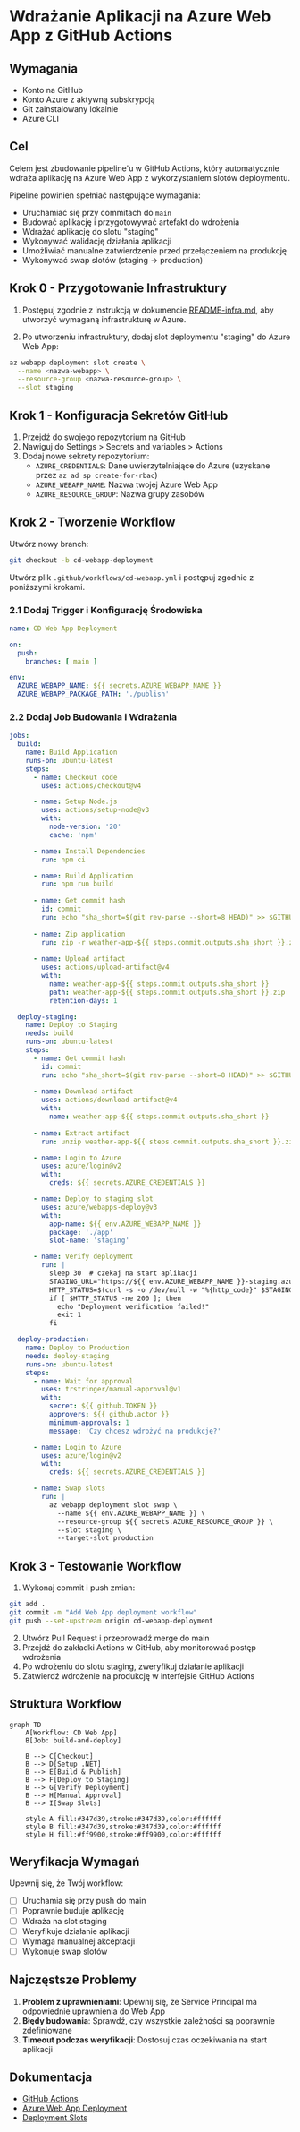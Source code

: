 # Wdrażanie Aplikacji na Azure Web App z GitHub Actions

## Wymagania

- Konto na GitHub
- Konto Azure z aktywną subskrypcją
- Git zainstalowany lokalnie
- Azure CLI

## Cel

Celem jest zbudowanie pipeline'u w GitHub Actions, który automatycznie wdraża aplikację na Azure Web App z wykorzystaniem slotów deploymentu.

Pipeline powinien spełniać następujące wymagania:
- Uruchamiać się przy commitach do `main`
- Budować aplikację i przygotowywać artefakt do wdrożenia
- Wdrażać aplikację do slotu "staging"
- Wykonywać walidację działania aplikacji
- Umożliwiać manualne zatwierdzenie przed przełączeniem na produkcję
- Wykonywać swap slotów (staging -> production)

## Krok 0 - Przygotowanie Infrastruktury

1. Postępuj zgodnie z instrukcją w dokumencie [README-infra.md](README-infra.md), aby utworzyć wymaganą infrastrukturę w Azure.

2. Po utworzeniu infrastruktury, dodaj slot deploymentu "staging" do Azure Web App:

```bash
az webapp deployment slot create \
  --name <nazwa-webapp> \
  --resource-group <nazwa-resource-group> \
  --slot staging
```

## Krok 1 - Konfiguracja Sekretów GitHub

1. Przejdź do swojego repozytorium na GitHub
2. Nawiguj do Settings > Secrets and variables > Actions
3. Dodaj nowe sekrety repozytorium:
   - `AZURE_CREDENTIALS`: Dane uwierzytelniające do Azure (uzyskane przez `az ad sp create-for-rbac`)
   - `AZURE_WEBAPP_NAME`: Nazwa twojej Azure Web App
   - `AZURE_RESOURCE_GROUP`: Nazwa grupy zasobów

## Krok 2 - Tworzenie Workflow

Utwórz nowy branch:

```bash
git checkout -b cd-webapp-deployment
```

Utwórz plik `.github/workflows/cd-webapp.yml` i postępuj zgodnie z poniższymi krokami.

### 2.1 Dodaj Trigger i Konfigurację Środowiska

```yaml
name: CD Web App Deployment

on:
  push:
    branches: [ main ]

env:
  AZURE_WEBAPP_NAME: ${{ secrets.AZURE_WEBAPP_NAME }}
  AZURE_WEBAPP_PACKAGE_PATH: './publish'
```

### 2.2 Dodaj Job Budowania i Wdrażania

```yaml
jobs:
  build:
    name: Build Application
    runs-on: ubuntu-latest
    steps:
      - name: Checkout code
        uses: actions/checkout@v4

      - name: Setup Node.js
        uses: actions/setup-node@v3
        with:
          node-version: '20'
          cache: 'npm'

      - name: Install Dependencies
        run: npm ci

      - name: Build Application
        run: npm run build
        
      - name: Get commit hash
        id: commit
        run: echo "sha_short=$(git rev-parse --short=8 HEAD)" >> $GITHUB_OUTPUT
        
      - name: Zip application
        run: zip -r weather-app-${{ steps.commit.outputs.sha_short }}.zip ./* -r
        
      - name: Upload artifact
        uses: actions/upload-artifact@v4
        with:
          name: weather-app-${{ steps.commit.outputs.sha_short }}
          path: weather-app-${{ steps.commit.outputs.sha_short }}.zip
          retention-days: 1

  deploy-staging:
    name: Deploy to Staging
    needs: build
    runs-on: ubuntu-latest
    steps:
      - name: Get commit hash
        id: commit
        run: echo "sha_short=$(git rev-parse --short=8 HEAD)" >> $GITHUB_OUTPUT
      
      - name: Download artifact
        uses: actions/download-artifact@v4
        with:
          name: weather-app-${{ steps.commit.outputs.sha_short }}
          
      - name: Extract artifact
        run: unzip weather-app-${{ steps.commit.outputs.sha_short }}.zip -d ./app

      - name: Login to Azure
        uses: azure/login@v2
        with:
          creds: ${{ secrets.AZURE_CREDENTIALS }}

      - name: Deploy to staging slot
        uses: azure/webapps-deploy@v3
        with:
          app-name: ${{ env.AZURE_WEBAPP_NAME }}
          package: './app'
          slot-name: 'staging'

      - name: Verify deployment
        run: |
          sleep 30  # czekaj na start aplikacji
          STAGING_URL="https://${{ env.AZURE_WEBAPP_NAME }}-staging.azurewebsites.net"
          HTTP_STATUS=$(curl -s -o /dev/null -w "%{http_code}" $STAGING_URL)
          if [ $HTTP_STATUS -ne 200 ]; then
            echo "Deployment verification failed!"
            exit 1
          fi

  deploy-production:
    name: Deploy to Production
    needs: deploy-staging
    runs-on: ubuntu-latest
    steps:
      - name: Wait for approval
        uses: trstringer/manual-approval@v1
        with:
          secret: ${{ github.TOKEN }}
          approvers: ${{ github.actor }}
          minimum-approvals: 1
          message: 'Czy chcesz wdrożyć na produkcję?'

      - name: Login to Azure
        uses: azure/login@v2
        with:
          creds: ${{ secrets.AZURE_CREDENTIALS }}

      - name: Swap slots
        run: |
          az webapp deployment slot swap \
            --name ${{ env.AZURE_WEBAPP_NAME }} \
            --resource-group ${{ secrets.AZURE_RESOURCE_GROUP }} \
            --slot staging \
            --target-slot production
```

## Krok 3 - Testowanie Workflow

1. Wykonaj commit i push zmian:
```bash
git add .
git commit -m "Add Web App deployment workflow"
git push --set-upstream origin cd-webapp-deployment
```

2. Utwórz Pull Request i przeprowadź merge do main
3. Przejdź do zakładki Actions w GitHub, aby monitorować postęp wdrożenia
4. Po wdrożeniu do slotu staging, zweryfikuj działanie aplikacji
5. Zatwierdź wdrożenie na produkcję w interfejsie GitHub Actions

## Struktura Workflow

```mermaid
graph TD
    A[Workflow: CD Web App]
    B[Job: build-and-deploy]
    
    B --> C[Checkout]
    B --> D[Setup .NET]
    B --> E[Build & Publish]
    B --> F[Deploy to Staging]
    B --> G[Verify Deployment]
    B --> H[Manual Approval]
    B --> I[Swap Slots]
    
    style A fill:#347d39,stroke:#347d39,color:#ffffff
    style B fill:#347d39,stroke:#347d39,color:#ffffff
    style H fill:#ff9900,stroke:#ff9900,color:#ffffff
```

## Weryfikacja Wymagań

Upewnij się, że Twój workflow:
- [ ] Uruchamia się przy push do main
- [ ] Poprawnie buduje aplikację
- [ ] Wdraża na slot staging
- [ ] Weryfikuje działanie aplikacji
- [ ] Wymaga manualnej akceptacji
- [ ] Wykonuje swap slotów

## Najczęstsze Problemy

1. **Problem z uprawnieniami**: Upewnij się, że Service Principal ma odpowiednie uprawnienia do Web App
2. **Błędy budowania**: Sprawdź, czy wszystkie zależności są poprawnie zdefiniowane
3. **Timeout podczas weryfikacji**: Dostosuj czas oczekiwania na start aplikacji

## Dokumentacja

- [GitHub Actions](https://docs.github.com/en/actions)
- [Azure Web App Deployment](https://docs.microsoft.com/en-us/azure/app-service/deploy-github-actions)
- [Deployment Slots](https://docs.microsoft.com/en-us/azure/app-service/deploy-staging-slots)